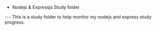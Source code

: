 - Nodejs & Expressjs Study folder

--- This is a study folder to help monitor my nodejs and express study progress.
